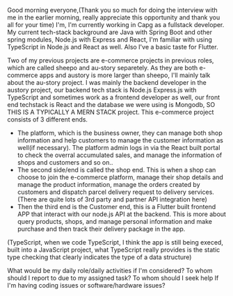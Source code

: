 Good morning everyone,(Thank you so much for doing the interview with me in the earlier morning, really appreciate this opportunity and thank you all for your time) I'm, I'm currently working in Capg as a fullstack developer. My current tech-stack background are Java with Spring Boot and other spring modules, Node.js with Express and React, I'm familiar with using TypeScript in Node.js and React as well. Also I've a basic taste for Flutter.

Two of my previous projects are e-commerce projects in previous roles, which are called sheepo and au-story separetely. As they are both e-commerce apps and austory is more larger than sheepo, I'll mainly talk about the au-story project. I was mainly the backend developer in the austory project, our backend tech stack is Node.js Express.js with TypeScript and sometimes work as a frontend developer as well, our front end techstack is React and the database we were using is Mongodb, SO THIS IS A TYPICALLY A MERN STACK project. This e-commerce project consists of 3 different ends.
* The platform, which is the business owner, they can manage both shop information and help customers to manage the customer information as well(if necessary). The platform admin logs in via the React built portal to check the overral accumulated sales, and manage the information of shops and customers and so on..
* The second side/end is called the shop end. This is when a shop can choose to join the e-commerce platform, manage their shop details and manage the product information, manage the orders created by customers and dispatch parcel delivery request to delivery services.(There are quite lots of 3rd party and partner API integration here)
* Then the third end is the Customer end, this is a Flutter built frontend APP that interact with our node.js API at the backend. This is more about query products, shops, and manage personal information and make purchase and then track their delivery package in the app.

(TypeScript, when we code TypeScript, I think the app is still being execed, built into a JavaScript project, what TypeScript really provides is the static type checking that clearly indicates the type of a data structure)

What would be my daily role/daily activities if I'm considered?
To whom should I report to due to my assigned task? 
To whom should I seek help If I'm having coding issues or software/hardware issues?
